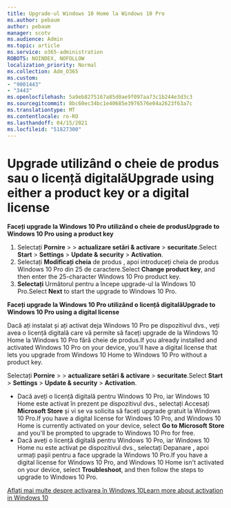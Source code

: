 ```yaml
---
title: Upgrade-ul Windows 10 Home la Windows 10 Pro
ms.author: pebaum
author: pebaum
manager: scotv
ms.audience: Admin
ms.topic: article
ms.service: o365-administration
ROBOTS: NOINDEX, NOFOLLOW
localization_priority: Normal
ms.collection: Adm_O365
ms.custom:
- "9001443"
- "3443"
ms.openlocfilehash: 5a9eb8275167a85d0ae9f097aa73c1b244e3d3c3
ms.sourcegitcommit: 8bc60ec34bc1e40685e3976576e04a2623f63a7c
ms.translationtype: MT
ms.contentlocale: ro-RO
ms.lasthandoff: 04/15/2021
ms.locfileid: "51827300"
---
```

# <a name="upgrade-using-either-a-product-key-or-a-digital-license"></a><span data-ttu-id="1ac21-102">Upgrade utilizând o cheie de produs sau o licență digitală</span><span class="sxs-lookup"><span data-stu-id="1ac21-102">Upgrade using either a product key or a digital license</span></span>

<span data-ttu-id="1ac21-103">**Faceți upgrade la Windows 10 Pro utilizând o cheie de produs**</span><span class="sxs-lookup"><span data-stu-id="1ac21-103">**Upgrade to Windows 10 Pro using a product key**</span></span>

1. <span data-ttu-id="1ac21-104">Selectați **Pornire**  >    >  **actualizare setări & activare**  >  **securitate**.</span><span class="sxs-lookup"><span data-stu-id="1ac21-104">Select **Start** > **Settings** > **Update & security** > **Activation**.</span></span>
2. <span data-ttu-id="1ac21-105">Selectați **Modificați cheia** de produs , apoi introduceți cheia de produs Windows 10 Pro din 25 de caractere.</span><span class="sxs-lookup"><span data-stu-id="1ac21-105">Select **Change product key**, and then enter the 25-character Windows 10 Pro product key.</span></span>
3. <span data-ttu-id="1ac21-106">**Selectați** Următorul pentru a începe upgrade-ul la Windows 10 Pro.</span><span class="sxs-lookup"><span data-stu-id="1ac21-106">Select **Next** to start the upgrade to Windows 10 Pro.</span></span>

<span data-ttu-id="1ac21-107">**Faceți upgrade la Windows 10 Pro utilizând o licență digitală**</span><span class="sxs-lookup"><span data-stu-id="1ac21-107">**Upgrade to Windows 10 Pro using a digital license**</span></span>

<span data-ttu-id="1ac21-108">Dacă ați instalat și ați activat deja Windows 10 Pro pe dispozitivul dvs., veți avea o licență digitală care vă permite să faceți upgrade de la Windows 10 Home la Windows 10 Pro fără cheie de produs.</span><span class="sxs-lookup"><span data-stu-id="1ac21-108">If you already installed and activated Windows 10 Pro on your device, you’ll have a digital license that lets you upgrade from Windows 10 Home to Windows 10 Pro without a product key.</span></span>

<span data-ttu-id="1ac21-109">Selectați **Pornire**  >    >  **actualizare setări & activare**  >  **securitate**.</span><span class="sxs-lookup"><span data-stu-id="1ac21-109">Select **Start** > **Settings** > **Update & security** > **Activation**.</span></span>

- <span data-ttu-id="1ac21-110">Dacă aveți o licență digitală pentru Windows 10 Pro, iar Windows 10 Home este activat în prezent pe dispozitivul dvs., selectați Accesați **Microsoft Store** și vi se va solicita să faceți upgrade gratuit la Windows 10 Pro.</span><span class="sxs-lookup"><span data-stu-id="1ac21-110">If you have a digital license for Windows 10 Pro, and Windows 10 Home is currently activated on your device, select **Go to Microsoft Store** and you'll be prompted to upgrade to Windows 10 Pro for free.</span></span>
- <span data-ttu-id="1ac21-111">Dacă aveți o licență digitală pentru Windows 10 Pro, iar Windows 10 Home nu este activat pe dispozitivul dvs., selectați Depanare **,** apoi urmați pașii pentru a face upgrade la Windows 10 Pro.</span><span class="sxs-lookup"><span data-stu-id="1ac21-111">If you have a digital license for Windows 10 Pro, and Windows 10 Home isn't activated on your device, select **Troubleshoot**, and then follow the steps to upgrade to Windows 10 Pro.</span></span>

[<span data-ttu-id="1ac21-112">Aflați mai multe despre activarea în Windows 10</span><span class="sxs-lookup"><span data-stu-id="1ac21-112">Learn more about activation in Windows 10</span></span>](https://support.microsoft.com/help/12440)
